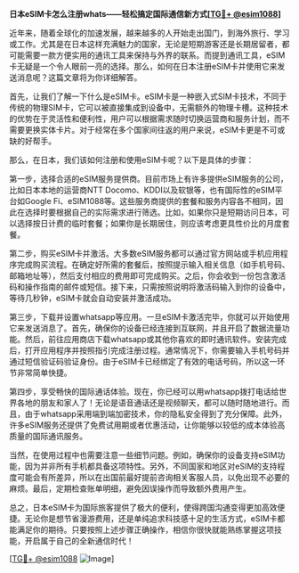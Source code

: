 **日本eSIM卡怎么注册whats——轻松搞定国际通信新方式[[TG💪+ @esim1088](https://t.me/s/esim1088)]**

近年来，随着全球化的加速发展，越来越多的人开始走出国门，到海外旅行、学习或工作。尤其是在日本这样充满魅力的国家，无论是短期游客还是长期居留者，都可能需要一款方便实用的通讯工具来保持与外界的联系。而提到通讯工具，eSIM卡无疑是一个令人眼前一亮的选择。那么，如何在日本注册eSIM卡并使用它来发送消息呢？这篇文章将为你详细解答。

首先，让我们了解一下什么是eSIM卡。eSIM卡是一种嵌入式SIM卡技术，不同于传统的物理SIM卡，它可以被直接集成到设备中，无需额外的物理卡槽。这种技术的优势在于灵活性和便利性，用户可以根据需求随时切换运营商和服务计划，而不需要更换实体卡片。对于经常在多个国家间往返的用户来说，eSIM卡更是不可或缺的好帮手。

那么，在日本，我们该如何注册和使用eSIM卡呢？以下是具体的步骤：

第一步，选择合适的eSIM服务提供商。目前市场上有许多提供eSIM服务的公司，比如日本本地的运营商NTT Docomo、KDDI以及软银等，也有国际性的eSIM平台如Google Fi、eSIM1088等。这些服务商提供的套餐和服务内容各不相同，因此在选择时要根据自己的实际需求进行筛选。比如，如果你只是短期访问日本，可以选择按日计费的临时套餐；如果你是长期居住，则应该考虑更具性价比的月度套餐。

第二步，购买eSIM卡并激活。大多数eSIM服务都可以通过官方网站或手机应用程序完成购买流程。在确定好所需的套餐后，按照提示输入相关信息（如手机号码、邮箱地址等），然后支付相应的费用即可完成购买。之后，你会收到一份包含激活码和操作指南的邮件或短信。接下来，只需按照说明将激活码输入到你的设备中，等待几秒钟，eSIM卡就会自动安装并激活成功。

第三步，下载并设置whatsapp等应用。一旦eSIM卡激活完毕，你就可以开始使用它来发送消息了。首先，确保你的设备已经连接到互联网，并且开启了数据流量功能。然后，前往应用商店下载whatsapp或其他你喜欢的即时通讯软件。安装完成后，打开应用程序并按照指引完成注册过程。通常情况下，你需要输入手机号码并通过短信验证码验证身份。由于eSIM卡已经绑定了有效的电话号码，所以这一环节非常简单快捷。

第四步，享受畅快的国际通话体验。现在，你已经可以用whatsapp拨打电话给世界各地的朋友和家人了！无论是语音通话还是视频聊天，都可以随时随地进行。而且，由于whatsapp采用端到端加密技术，你的隐私安全得到了充分保障。此外，许多eSIM服务还提供了免费试用期或者优惠活动，让你能够以较低的成本体验高质量的国际通讯服务。

当然，在使用过程中也需要注意一些细节问题。例如，确保你的设备支持eSIM功能，因为并非所有手机都具备这项特性。另外，不同国家和地区对eSIM的支持程度可能会有所差异，所以在出国前最好提前咨询相关客服人员，以免出现不必要的麻烦。最后，定期检查账单明细，避免因误操作而导致额外费用产生。

总之，日本eSIM卡为国际旅客提供了极大的便利，使得跨国沟通变得更加高效便捷。无论你是想节省漫游费用，还是单纯追求科技感十足的生活方式，eSIM卡都能满足你的期待。只要按照上述步骤正确操作，相信你很快就能熟练掌握这项技能，开启属于自己的全新通信时代！

[[TG💪+ @esim1088](https://t.me/s/esim1088) ![Image](https://i.postimg.cc/4NQfJmqS/Snipaste-2025-05-13-00-14-12.png)]